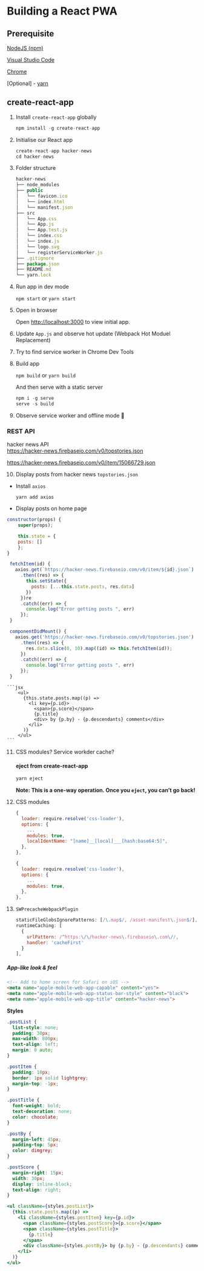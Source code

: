 # Building a React PWA

## Prerequisite

[NodeJS (npm)](https://nodejs.org/en/)

[Visual Studio Code](https://code.visualstudio.com/)

[Chrome](http://www.google.com/chrome/)

[Optional] - [yarn](https://yarnpkg.com/en/)

## create-react-app

1. Install `create-react-app` globally

    ```javascript
    npm install -g create-react-app
    ```

2. Initialise our React app

    ```javascript
    create-react-app hacker-news
    cd hacker-news
    ```

3. Folder structure

    ```javascript
    hacker-news
    ├── node_modules
    ├── public
    │   └── favicon.ico
    │   └── index.html
    │   └── manifest.json
    ├── src
    │   └── App.css
    │   └── App.js
    │   └── App.test.js
    │   └── index.css
    │   └── index.js
    │   └── logo.svg
    │   └── registerServiceWorker.js
    ├── .gitignore
    ├── package.json
    ├── README.md
    └── yarn.lock
    ```

4. Run app in dev mode

   `npm start` or `yarn start`

5. Open in browser

   Open [http://localhost:3000](http://localhost:3000/) to view initial app.

6. Update `App.js` and observe hot update (Webpack Hot Moduel Replacement)

7. Try to find service worker in Chrome Dev Tools

8. Build app

   `npm build` or `yarn build`

   ​And then serve with a static server

    ```javascript
    npm i -g serve
    serve -s build
    ```

9. Observe service worker and offline mode 🙌


### REST API

hacker news API  
https://hacker-news.firebaseio.com/v0/topstories.json

https://hacker-news.firebaseio.com/v0/item/15066729.json

10. Display posts from hacker news `topstories.json`

  - Install `axios`

       `yarn add axios`

  - Display posts on home page

   ```javascript
   constructor(props) {
       super(props);

       this.state = {
       posts: []
       };
   }
   ```

   ```javascript
    fetchItem(id) {
      axios.get(`https://hacker-news.firebaseio.com/v0/item/${id}.json`)
        .then((res) => {
          this.setState({
            posts: [...this.state.posts, res.data]
          })
        })re
        .catch((err) => {
          console.log("Error getting posts ", err)
        });
    }

    componentDidMount() {
      axios.get('https://hacker-news.firebaseio.com/v0/topstories.json')
        .then((res) => {
          res.data.slice(0, 10).map((id) => this.fetchItem(id));
        })
        .catch((err) => {
          console.log("Error getting posts ", err)
        });
    }
   ```
    ```jsx
        <ul>
          {this.state.posts.map((p) =>
            <li key={p.id}>
              <span>{p.score}</span>
              {p.title}
              <div> by {p.by} - {p.descendants} comments</div>
            </li>
          )}
        </ul>
    ```

11. CSS modules? Service workder cache?

    #### eject from create-react-app

    ```javascript
    yarn eject
    ```

    **Note: This is a one-way operation. Once you **`eject`**, you can’t go back!**

12. CSS modules

    ```javascript
    {
      loader: require.resolve('css-loader'),
      options: {
        ...
        modules: true,
        localIdentName: "[name]__[local]___[hash:base64:5]",
      },
    },
    ```

    ```javascript
    {
      loader: require.resolve('css-loader'),
      options: {
        ...
        modules: true,
      },
    },
    ```

13. `SWPrecacheWebpackPlugin` 

    ```javascript
    staticFileGlobsIgnorePatterns: [/\.map$/, /asset-manifest\.json$/],
    runtimeCaching: [
      {
        urlPattern: /^https:\/\/hacker-news\.firebaseio\.com\//,
        handler: 'cacheFirst'
      }
    ],
    ```

##### App-like look & feel

```html
<!-- Add to home screen for Safari on iOS -->
<meta name="apple-mobile-web-app-capable" content="yes">
<meta name="apple-mobile-web-app-status-bar-style" content="black">
<meta name="apple-mobile-web-app-title" content="hacker-news">
```

**Styles**

```css
.postList {
  list-style: none;
  padding: 30px;
  max-width: 800px;
  text-align: left;
  margin: 0 auto;
}

.postItem {
  padding: 10px;
  border: 1px solid lightgrey;
  margin-top: -1px;
}

.postTitle {
  font-weight: bold;
  text-decoration: none;
  color: chocolate;
}

.postBy {
  margin-left: 45px;
  padding-top: 5px;
  color: dimgrey;
}

.postScore {
  margin-right: 15px;
  width: 30px;
  display: inline-block;
  text-align: right;
}
```

```jsx
<ul className={styles.postList}>
  {this.state.posts.map((p) =>
    <li className={styles.postItem} key={p.id}>
      <span className={styles.postScore}>{p.score}</span>
      <span className={styles.postTitle}>
        {p.title}
      </span>
      <div className={styles.postBy}> by {p.by} - {p.descendants} comments</div>
    </li>
  )}
</ul>
```

